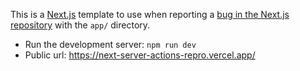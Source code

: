 This is a [Next.js](https://nextjs.org/) template to use when reporting a [bug in the Next.js repository](https://github.com/vercel/next.js/issues) with the `app/` directory.

- Run the development server: `npm run dev`
- Public url: https://next-server-actions-repro.vercel.app/
